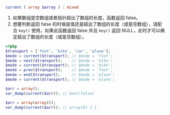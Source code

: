 ```php
current ( array $array ) : mixed
```

1. 如果数组是空数组或者指针超出了数组的长度，函数返回 false。
2. 想要判断返回 false 的时候是值还是超出了数组的长度（或是空数组），请配合 `key()` 使用，如果此函数返回 false 并且 `key()` 返回 NULL，此时才可以确定超出了数组的长度（或是空数组）。

```php
<?php
$transport = ['foot', 'bike', 'car', 'plane'];
$mode = current($transport); // $mode = 'foot';
$mode = next($transport);    // $mode = 'bike';
$mode = current($transport); // $mode = 'bike';
$mode = prev($transport);    // $mode = 'foot';
$mode = end($transport);     // $mode = 'plane';
$mode = current($transport); // $mode = 'plane';

$arr = array();
var_dump(current($arr)); // bool(false)

$arr = array(array());
var_dump(current($arr)); // array(0) { }
```